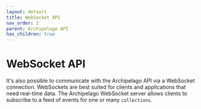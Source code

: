 ```yaml
---
layout: default
title: WebSocket API
nav_order: 2
parent: Archipelago API
has_children: true
---
```


# WebSocket API

It's also possible to communicate with the Archipelago API via a WebSocket connection. WebSockets are best suited for clients and applications that need real-time data. The Archipelago WebSocket server allows clients to subscribe to a feed of events for one or many `collections`.
